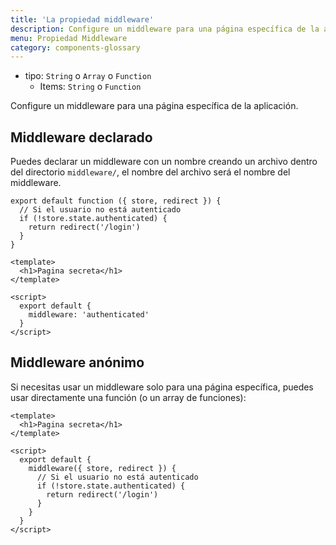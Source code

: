 ```yaml
---
title: 'La propiedad middleware'
description: Configure un middleware para una página específica de la aplicación.
menu: Propiedad Middleware
category: components-glossary
---
```


- tipo: `String` o `Array` o `Function`
  - Items: `String` o `Function`

Configure un middleware para una página específica de la aplicación.

## Middleware declarado

Puedes declarar un middleware con un nombre creando un archivo dentro del directorio `middleware/`, el nombre del archivo será el nombre del middleware.

```js{[middleware/authenticated.js]}
export default function ({ store, redirect }) {
  // Si el usuario no está autenticado
  if (!store.state.authenticated) {
    return redirect('/login')
  }
}
```

```html{}[pages/secret.vue]
<template>
  <h1>Pagina secreta</h1>
</template>

<script>
  export default {
    middleware: 'authenticated'
  }
</script>
```

## Middleware anónimo

Si necesitas usar un middleware solo para una página específica, puedes usar directamente una función (o un array de funciones):

```html{[pages/secret.vue]}
<template>
  <h1>Pagina secreta</h1>
</template>

<script>
  export default {
    middleware({ store, redirect }) {
      // Si el usuario no está autenticado
      if (!store.state.authenticated) {
        return redirect('/login')
      }
    }
  }
</script>
```
